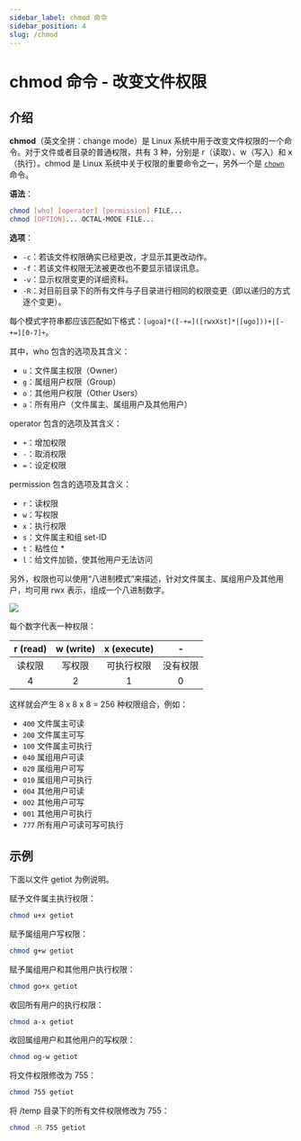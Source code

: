 ```yaml
---
sidebar_label: chmod 命令
sidebar_position: 4
slug: /chmod
---
```


# chmod 命令 - 改变文件权限



## 介绍

**chmod**（英文全拼：change mode）是 Linux 系统中用于改变文件权限的一个命令。对于文件或者目录的普通权限，共有 3 种，分别是 r（读取）、w（写入）和 x（执行）。chmod 是 Linux 系统中关于权限的重要命令之一，另外一个是 [`chown`](/linux-command/chown) 命令。

**语法**：

```bash
chmod [who] [operator] [permission] FILE...
chmod [OPTION]... OCTAL-MODE FILE...
```

**选项**：

- `-c`：若该文件权限确实已经更改，才显示其更改动作。
- `-f`：若该文件权限无法被更改也不要显示错误讯息。
- `-v`：显示权限变更的详细资料。
- `-R`：对目前目录下的所有文件与子目录进行相同的权限变更（即以递归的方式逐个变更）。

每个模式字符串都应该匹配如下格式：`[ugoa]*([-+=]([rwxXst]*|[ugo]))+|[-+=][0-7]+`。

其中，who 包含的选项及其含义：

- `u`：文件属主权限（Owner）
- `g`：属组用户权限（Group）
- `o`：其他用户权限（Other Users）
- `a`：所有用户（文件属主、属组用户及其他用户）

operator 包含的选项及其含义：

- `+`：增加权限
- `-`：取消权限
- `=`：设定权限

permission 包含的选项及其含义：

- `r`：读权限
- `w`：写权限
- `x`：执行权限
- `s`：文件属主和组 set-ID
- `t`：粘性位 *
- `l`：给文件加锁，使其他用户无法访问

另外，权限也可以使用“八进制模式”来描述，针对文件属主、属组用户及其他用户，均可用 rwx 表示，组成一个八进制数字。

![](https://static.getiot.tech/chmod-permission.jpg#center-600)

每个数字代表一种权限：

| r (read) | w (write) | x (execute) |    -     |
| :------: | :-------: | :---------: | :------: |
|  读权限  |  写权限   | 可执行权限  | 没有权限 |
|    4     |     2     |      1      |    0     |

这样就会产生 8 x 8 x 8 = 256 种权限组合，例如：

- `400` 文件属主可读 
- `200` 文件属主可写 
- `100` 文件属主可执行 
- `040` 属组用户可读 
- `020` 属组用户可写 
- `010` 属组用户可执行 
- `004` 其他用户可读 
- `002` 其他用户可写 
- `001` 其他用户可执行 
- `777` 所有用户可读可写可执行



## 示例

下面以文件 getiot 为例说明。

赋予文件属主执行权限：

```bash
chmod u+x getiot
```

赋予属组用户写权限：

```bash
chmod g+w getiot
```

赋予属组用户和其他用户执行权限：

```bash
chmod go+x getiot
```

收回所有用户的执行权限：

```bash
chmod a-x getiot
```

收回属组用户和其他用户的写权限：

```bash
chmod og-w getiot
```

将文件权限修改为 755：

```bash
chmod 755 getiot
```

将 /temp 目录下的所有文件权限修改为 755：

```bash
chmod -R 755 getiot
```

